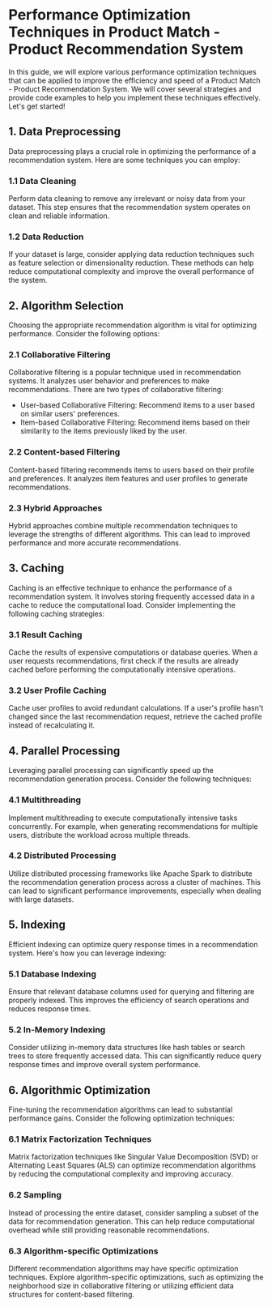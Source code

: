 # Performance Optimization Techniques in Product Match - Product Recommendation System

In this guide, we will explore various performance optimization techniques that can be applied to improve the efficiency and speed of a Product Match - Product Recommendation System. We will cover several strategies and provide code examples to help you implement these techniques effectively. Let's get started!

## 1. Data Preprocessing

Data preprocessing plays a crucial role in optimizing the performance of a recommendation system. Here are some techniques you can employ:

### 1.1 Data Cleaning

Perform data cleaning to remove any irrelevant or noisy data from your dataset. This step ensures that the recommendation system operates on clean and reliable information.

### 1.2 Data Reduction

If your dataset is large, consider applying data reduction techniques such as feature selection or dimensionality reduction. These methods can help reduce computational complexity and improve the overall performance of the system.

## 2. Algorithm Selection

Choosing the appropriate recommendation algorithm is vital for optimizing performance. Consider the following options:

### 2.1 Collaborative Filtering

Collaborative filtering is a popular technique used in recommendation systems. It analyzes user behavior and preferences to make recommendations. There are two types of collaborative filtering:

- User-based Collaborative Filtering: Recommend items to a user based on similar users' preferences.
- Item-based Collaborative Filtering: Recommend items based on their similarity to the items previously liked by the user.

### 2.2 Content-based Filtering

Content-based filtering recommends items to users based on their profile and preferences. It analyzes item features and user profiles to generate recommendations.

### 2.3 Hybrid Approaches

Hybrid approaches combine multiple recommendation techniques to leverage the strengths of different algorithms. This can lead to improved performance and more accurate recommendations.

## 3. Caching

Caching is an effective technique to enhance the performance of a recommendation system. It involves storing frequently accessed data in a cache to reduce the computational load. Consider implementing the following caching strategies:

### 3.1 Result Caching

Cache the results of expensive computations or database queries. When a user requests recommendations, first check if the results are already cached before performing the computationally intensive operations.

### 3.2 User Profile Caching

Cache user profiles to avoid redundant calculations. If a user's profile hasn't changed since the last recommendation request, retrieve the cached profile instead of recalculating it.

## 4. Parallel Processing

Leveraging parallel processing can significantly speed up the recommendation generation process. Consider the following techniques:

### 4.1 Multithreading

Implement multithreading to execute computationally intensive tasks concurrently. For example, when generating recommendations for multiple users, distribute the workload across multiple threads.

### 4.2 Distributed Processing

Utilize distributed processing frameworks like Apache Spark to distribute the recommendation generation process across a cluster of machines. This can lead to significant performance improvements, especially when dealing with large datasets.

## 5. Indexing

Efficient indexing can optimize query response times in a recommendation system. Here's how you can leverage indexing:

### 5.1 Database Indexing

Ensure that relevant database columns used for querying and filtering are properly indexed. This improves the efficiency of search operations and reduces response times.

### 5.2 In-Memory Indexing

Consider utilizing in-memory data structures like hash tables or search trees to store frequently accessed data. This can significantly reduce query response times and improve overall system performance.

## 6. Algorithmic Optimization

Fine-tuning the recommendation algorithms can lead to substantial performance gains. Consider the following optimization techniques:

### 6.1 Matrix Factorization Techniques

Matrix factorization techniques like Singular Value Decomposition (SVD) or Alternating Least Squares (ALS) can optimize recommendation algorithms by reducing the computational complexity and improving accuracy.

### 6.2 Sampling



Instead of processing the entire dataset, consider sampling a subset of the data for recommendation generation. This can help reduce computational overhead while still providing reasonable recommendations.

### 6.3 Algorithm-specific Optimizations

Different recommendation algorithms may have specific optimization techniques. Explore algorithm-specific optimizations, such as optimizing the neighborhood size in collaborative filtering or utilizing efficient data structures for content-based filtering.

